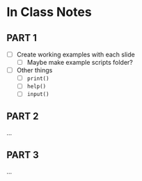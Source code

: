 # In Class Notes

## PART 1

- [ ] Create working examples with each slide
  - [ ] Maybe make example scripts folder?
- [ ] Other things
  - [ ] `print()`
  - [ ] `help()`
  - [ ] `input()`

## PART 2

...

## PART 3

...
